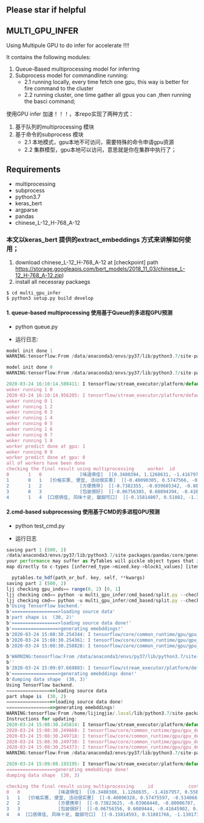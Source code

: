 ## Please star if helpful

## MULTI_GPU_INFER

Using Multipule GPU to do infer for accelerate !!!!

It contains the following modules:

1. Queue-Based multiprocessing model for inferring
2. Subprocess model for commandline running:
    - 2.1 running locally, every time fetch one gpu, this way is better for fire command to the cluster 
    - 2.2 running cluster, one time gather all gpus you can ,then running the basci command;
    
使用GPU infer 加速！！！，本repo实现了两种方式：
1. 基于队列的multiprocessing 模块 
2. 基于命令的subprocess 模块
    - 2.1 本地模式，gpu本地不可访问，需要特殊的命令申请gpu资源 
    - 2.2 集群模型，gpu本地可以访问，意思就是你在集群中执行了；


## Requirements

* multiprocessing
* subprocess
* python3.7
* keras_bert
* argparse
* pandas
* chinese_L-12_H-768_A-12


### 本文以keras_bert 提供的extract_embeddings 方式来讲解如何使用；
1. download chinese_L-12_H-768_A-12 at [checkpoint] path https://storage.googleapis.com/bert_models/2018_11_03/chinese_L-12_H-768_A-12.zip)
2. install all necessray packaegs
```angular2html
$ cd multi_gpu_infer
$ python3 setup.py build develop
```

#### 1. queue-based multiprocessing 使用基于Queue的多进程GPU预测
* python queue.py

* 运行日志:
```javascript
model init done 1
WARNING:tensorflow:From /data/anaconda3/envs/py37/lib/python3.7/site-packages/keras/backend/tensorflow_backend.py:422: The name tf.global_variables is deprecated. Please use tf.compat.v1.global_variables instead.

model init done 0
WARNING:tensorflow:From /data/anaconda3/envs/py37/lib/python3.7/site-packages/keras/backend/tensorflow_backend.py:422: The name tf.global_variables is deprecated. Please use tf.compat.v1.global_variables instead.

2020-03-24 16:10:14.508411: I tensorflow/stream_executor/platform/default/dso_loader.cc:44] Successfully opened dynamic library libcublas.so.10.0
woker running 1 0
2020-03-24 16:10:14.956205: I tensorflow/stream_executor/platform/default/dso_loader.cc:44] Successfully opened dynamic library libcublas.so.10.0
woker running 0 1
woker running 1 2
woker running 0 3
woker running 1 4
woker running 0 5
woker running 1 6
woker running 0 7
woker running 1 8
worker predict done at gpu: 1
woker running 0 9
worker predict done at gpu: 0
all of workers have been done
checking the final result using multiprocessing     worker  id             content                                         embeddings
0       1   0              [味道俱佳]  [[0.3480394, 1.1268631, -1.416797, 0.5583812, ...
1       0   1   [价格实惠, 便宜, 活动很实惠]  [[-0.40090305, 0.5747566, -0.5340656, 0.219112...
2       1   2              [方便携带]  [[-0.7382355, -0.039685342, -0.8000674, 0.6148...
3       0   3              [包装很好]  [[-0.06756385, 0.60894394, -0.41646048, 0.2603...
4       1   4  [口感俱佳, 风味十足, 酸甜可口]  [[-0.15814807, 0.51882, -1.1301757, 0.13116539...
```


#### 2.cmd-based subprocessing 使用基于CMD的多进程GPU预测
* python test_cmd.py

* 运行日志
```javascript
saving part 1 (500, 2)
/data/anaconda3/envs/py37/lib/python3.7/site-packages/pandas/core/generic.py:2530: PerformanceWarning: 
your performance may suffer as PyTables will pickle object types that it cannot
map directly to c-types [inferred_type->mixed,key->block1_values] [items->['content']]

  pytables.to_hdf(path_or_buf, key, self, **kwargs)
saving part 2 (500, 2)
ljj checking gpu_inds== range(0, 2) [0, 1]
ljj checking cmd== python -u multi_gpu_infer/cmd_based/split.py --checkpoint ../../../chinese_L-12_H-768_A-12/ --split_part 1 --start 0 --end 500
ljj checking cmd== python -u multi_gpu_infer/cmd_based/split.py --checkpoint ../../../chinese_L-12_H-768_A-12/ --split_part 2 --start 500 --end 1000
b'Using TensorFlow backend.'
b'=================>loading source data'
b'part shape is  (30, 2)'
b'=================>loading source data done!'
b'=================>generating emebddings!'
b'2020-03-24 15:08:30.254344: I tensorflow/core/common_runtime/gpu/gpu_device.cc:1165]      0'
b'2020-03-24 15:08:30.254361: I tensorflow/core/common_runtime/gpu/gpu_device.cc:1178] 0:   N'
b'2020-03-24 15:08:30.258828: I tensorflow/core/common_runtime/gpu/gpu_device.cc:1304] Created TensorFlow device (/job:localhost/replica:0/task:0/device:GPU:0 with 10312 MB memory) -> physical GPU (device: 0, name: GeForce RTX 2080 Ti, pci bus id: 0000:3f:00.0, compute capability: 7.5)'

b'WARNING:tensorflow:From /data/anaconda3/envs/py37/lib/python3.7/site-packages/keras/backend/tensorflow_backend.py:422: The name tf.global_variables is deprecated. Please use tf.compat.v1.global_variables instead.'
b''
b'2020-03-24 15:09:07.669883: I tensorflow/stream_executor/platform/default/dso_loader.cc:44] Successfully opened dynamic library libcublas.so.10.0'
b'=================>generating emebddings done!'
b'dumping data shape  (30, 3)'
Using TensorFlow backend.
=================>loading source data
part shape is  (30, 2)
=================>loading source data done!
=================>generating emebddings!
WARNING:tensorflow:From /home/lijingjie/.local/lib/python3.7/site-packages/tensorflow_core/python/ops/resource_variable_ops.py:1630: calling BaseResourceVariable.__init__ (from tensorflow.python.ops.resource_variable_ops) with constraint is deprecated and will be removed in a future version.
Instructions for updating:
2020-03-24 15:08:30.245814: I tensorflow/stream_executor/platform/default/dso_loader.cc:44] Successfully opened dynamic library libcudart.so.10.0
2020-03-24 15:08:30.249668: I tensorflow/core/common_runtime/gpu/gpu_device.cc:1159] Device interconnect StreamExecutor with strength 1 edge matrix:
2020-03-24 15:08:30.249718: I tensorflow/core/common_runtime/gpu/gpu_device.cc:1165]      0 
2020-03-24 15:08:30.249730: I tensorflow/core/common_runtime/gpu/gpu_device.cc:1178] 0:   N 
2020-03-24 15:08:30.254373: I tensorflow/core/common_runtime/gpu/gpu_device.cc:1304] Created TensorFlow device (/job:localhost/replica:0/task:0/device:GPU:0 with 10312 MB memory) -> physical GPU (device: 0, name: GeForce RTX 2080 Ti, pci bus id: 0000:40:00.0, compute capability: 7.5)
WARNING:tensorflow:From /data/anaconda3/envs/py37/lib/python3.7/site-packages/keras/backend/tensorflow_backend.py:422: The name tf.global_variables is deprecated. Please use tf.compat.v1.global_variables instead.

2020-03-24 15:09:08.193195: I tensorflow/stream_executor/platform/default/dso_loader.cc:44] Successfully opened dynamic library libcublas.so.10.0
=================>generating emebddings done!
dumping data shape  (30, 3)

checking the final result using multiprocessing     id             content                                         embeddings
0   0              [味道俱佳]  [[0.3480388, 1.1268635, -1.4167957, 0.558382, ...
1   1   [价格实惠, 便宜, 活动很实惠]  [[-0.40090328, 0.57475597, -0.5340664, 0.21911...
2   2              [方便携带]  [[-0.73823625, -0.03968448, -0.80006707, 0.614...
3   3              [包装很好]  [[-0.06756356, 0.6089444, -0.41645902, 0.26038...
4   4  [口感俱佳, 风味十足, 酸甜可口]  [[-0.15814593, 0.51881766, -1.1301773, 0.13116...
```
